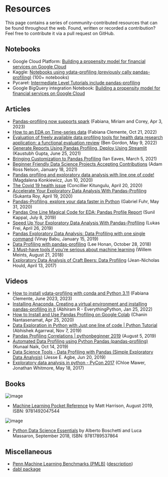 # Resources

This page contains a series of community-contributed resources that can
be found throughout the web. Found, written or recorded a contribution?
Feel free to contribute it via a pull request on GitHub.

## Notebooks

-   Google Cloud Platform: [Building a propensity model for financial
    services on Google
    Cloud](https://cloud.google.com/solutions/building-a-propensity-model-for-financial-services-on-gcp)
-   Kaggle: [Notebooks using
    ydata-profiling (previously cally pandas-profiling)](https://www.kaggle.com/search?q=ydata-profiling)
    (100+ notebooks)
-   Pycaret: [Intermediate Level Tutorials include
    pandas-profiling](https://github.com/pycaret/pycaret)
-   Google BigQuery integration Notebook: [Building a propensity model for financial services on Google Cloud](https://github.com/GoogleCloudPlatform/analytics-componentized-patterns/blob/master/retail/propensity-model/bqml/bqml_kfp_retail_propensity_to_purchase.ipynb)

## Articles

- [Pandas-profiling now supports spark](https://www.databricks.com/blog/2023/04/03/pandas-profiling-now-supports-apache-spark.html)
  (Fabiana, Miriam and Corey, Apr 3, 2023)
- [How to an EDA on Time-series data](https://ydata.ai/resources/how-to-do-an-eda-for-time-series)
  (Fabiana Clemente, Oct 21, 2022)
-   [Evaluation of freely available data profiling tools for health data
    research application: a functional evaluation
    review](https://bmjopen.bmj.com/content/12/5/e054186.abstract/) (Ben
    Gordon, May 9, 2022)
-   [Generate Reports Using Pandas Profiling, Deploy Using
    Streamlit](https://www.analyticsvidhya.com/blog/2021/06/generate-reports-using-pandas-profiling-deploy-using-streamlit/)
    (Kaustubh Gupta, June 25, 2021)
-   [Bringing Customization to Pandas
    Profiling](https://medium.com/@ianeaves/customizing-pandas-profiling-summaries-b16714d0dac9)
    (Ian Eaves, March 5, 2021)
-   [Beginner Friendly Data Science Projects Accepting
    Contributions](https://towardsdatascience.com/beginner-friendly-data-science-projects-accepting-contributions-3b8e26f7e88e)
    (Adam Ross Nelson, January 18, 2021)
-   [Pandas profiling and exploratory data analysis with line one of
    code!](https://towardsdatascience.com/pandas-profiling-and-exploratory-data-analysis-with-line-one-of-code-423111991e58)
    (Magdalena Konkiewicz, Jun 10, 2020)
-   [The Covid 19 health
    issue](https://concillier.squarespace.com/datasets/covid-19)
    (Concillier Kitungulu, April 20, 2020)
-   [Accelerate Your Exploratory Data Analysis With
    Pandas-Profiling](https://towardsdatascience.com/accelerate-your-exploratory-data-analysis-with-pandas-profiling-4eca0cb770d1)
    (Sukanta Roy, April 19, 2020)
-   [Pandas-Profiling, explore your data faster in
    Python](https://www.datacourses.com/pandas-1150/) (Gabriel Fuhr, May
    31, 2020)
-   [Pandas One Line Magical Code for EDA: Pandas Profile
    Report](https://dzone.com/articles/pandas-one-line-magical-code-for-eda-pandas-profil)
    (Sunil Kappal, July 8, 2019)
-   [Speed Up Your Exploratory Data Analysis With
    Pandas-Profiling](https://towardsdatascience.com/speed-up-your-exploratory-data-analysis-with-pandas-profiling-88b33dc53625)
    (Lukas Frei, April 26, 2019)
-   [Pandas Exploratory Data Analysis: Data Profiling with one single
    command](https://kanoki.org/2019/01/15/pandas-exploratory-data-analysis-data-profiling/)
    (Vinay Babu, January 15, 2019)
-   [Data Profiling with
    pandas-profiling](https://www.leehonan.com/data-profiling-with-pandas-profiling/)
    (Lee Honan, October 28, 2018)
-   [3 Must-have tools if you\'re serious about machine
    learning](https://fizzylogic.nl/2018/08/21/5-must-have-tools-if-youre-serious-about-machine-learning/)
    (Willem Meints, August 21, 2018)
-   [Exploratory Data Analysis of Craft Beers: Data
    Profiling](https://www.datacamp.com/community/tutorials/python-data-profiling)
    (Jean-Nicholas Hould, April 13, 2017)

## Videos

- [How to install ydata-profiling with conda and Python 3.11](https://www.youtube.com/watch?v=fvXZcpTwbtA)
  (Fabiana Clemente, June 2023, 2023)
-   [Installing Anaconda, Creating a virtual environment and installing
    pandas-profiling in it](https://www.youtube.com/watch?v=q2E8RLsznaA)
    (Abhiram R - EverythingPython, Jan 25, 2022)
-   [How to Install and Use Pandas Profiling on Google
    Colab](https://www.youtube.com/watch?v=pLxgt20kKWU) (Chanin
    Nantasenamat, Apr 25, 2020)
-   [Data Exploration in Python with Just one line of code \| Python
    Tutorial](https://www.youtube.com/watch?v=oSTOcqcI9n0) (Abhishek
    Agarrwal, Nov 7, 2019)
-   [Pandas Profiling Correlations \| pythonbeginner
    2019](https://www.youtube.com/watch?v=0BzIY4_Ftlo) (August 5, 2019)
-   [Automated Data Profiling using Python Pandas
    (pandas-profiling)](https://www.youtube.com/watch?v=vsL8osE_0HM)
    (Kunaal Naik, Oct 14, 2019)
-   [Data Science Tools - Data Profiling with Pandas (Simple Exploratory
    Data Analysis)](https://www.youtube.com/watch?v=C7cmeEvUDfo)
    (Jesse E. Agbe, Jun 20, 2019)
-   [Exploratory data analysis in python - PyCon
    2017](https://www.youtube.com/watch?v=W5WE9Db2RLU) (Chloe Mawer,
    Jonathan Whitmore, May 18, 2017)

## Books

![image](https://learning.oreilly.com/library/cover/9781492047537/250w/)

-   [Machine Learning Pocket
    Reference](https://www.oreilly.com/library/view/machine-learning-pocket/9781492047537/)
    by Matt Harrison, August 2019, ISBN: 9781492047544

![image](https://static.packt-cdn.com/products/9781789537864/cover/smaller)

-   [Python Data Science
    Essentials](https://www.packtpub.com/product/python-data-science-essentials-third-edition/9781789537864)
    by Alberto Boschetti and Luca Massaron, September 2018, ISBN:
    9781789537864

## Miscellaneous

-   [Penn Machine Learning Benchmarks
    (PMLB)](https://epistasislab.github.io/pmlb/)
    ([description](https://arxiv.org/ftp/arxiv/papers/2012/2012.00058.pdf))
-   [dabl package](https://github.com/dabl/dabl)

